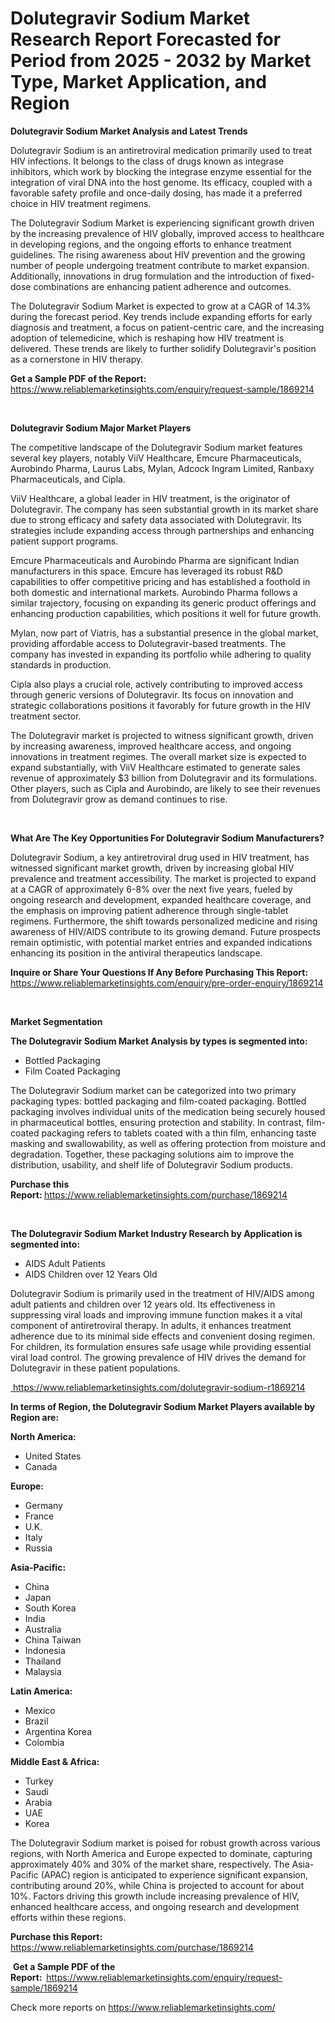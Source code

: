 <p><h1>Dolutegravir Sodium Market Research Report Forecasted for Period from 2025 -  2032 by Market Type, Market Application, and Region</h1></p><p><strong>Dolutegravir Sodium Market Analysis and Latest Trends</strong></p>
<p><p>Dolutegravir Sodium is an antiretroviral medication primarily used to treat HIV infections. It belongs to the class of drugs known as integrase inhibitors, which work by blocking the integrase enzyme essential for the integration of viral DNA into the host genome. Its efficacy, coupled with a favorable safety profile and once-daily dosing, has made it a preferred choice in HIV treatment regimens.</p><p>The Dolutegravir Sodium Market is experiencing significant growth driven by the increasing prevalence of HIV globally, improved access to healthcare in developing regions, and the ongoing efforts to enhance treatment guidelines. The rising awareness about HIV prevention and the growing number of people undergoing treatment contribute to market expansion. Additionally, innovations in drug formulation and the introduction of fixed-dose combinations are enhancing patient adherence and outcomes.</p><p>The Dolutegravir Sodium Market is expected to grow at a CAGR of 14.3% during the forecast period. Key trends include expanding efforts for early diagnosis and treatment, a focus on patient-centric care, and the increasing adoption of telemedicine, which is reshaping how HIV treatment is delivered. These trends are likely to further solidify Dolutegravir's position as a cornerstone in HIV therapy.</p></p>
<p><strong>Get a Sample PDF of the Report:&nbsp;</strong> <a href="https://www.reliablemarketinsights.com/enquiry/request-sample/1869214?utm_campaign=2218&utm_medium=2&utm_source=Github&utm_content=ia&utm_term=08032025&utm_id=dolutegravir-sodium">https://www.reliablemarketinsights.com/enquiry/request-sample/1869214</a></p>
<p>&nbsp;</p>
<p><strong>Dolutegravir Sodium Major Market Players</strong></p>
<p><p>The competitive landscape of the Dolutegravir Sodium market features several key players, notably ViiV Healthcare, Emcure Pharmaceuticals, Aurobindo Pharma, Laurus Labs, Mylan, Adcock Ingram Limited, Ranbaxy Pharmaceuticals, and Cipla. </p><p>ViiV Healthcare, a global leader in HIV treatment, is the originator of Dolutegravir. The company has seen substantial growth in its market share due to strong efficacy and safety data associated with Dolutegravir. Its strategies include expanding access through partnerships and enhancing patient support programs.</p><p>Emcure Pharmaceuticals and Aurobindo Pharma are significant Indian manufacturers in this space. Emcure has leveraged its robust R&D capabilities to offer competitive pricing and has established a foothold in both domestic and international markets. Aurobindo Pharma follows a similar trajectory, focusing on expanding its generic product offerings and enhancing production capabilities, which positions it well for future growth.</p><p>Mylan, now part of Viatris, has a substantial presence in the global market, providing affordable access to Dolutegravir-based treatments. The company has invested in expanding its portfolio while adhering to quality standards in production.</p><p>Cipla also plays a crucial role, actively contributing to improved access through generic versions of Dolutegravir. Its focus on innovation and strategic collaborations positions it favorably for future growth in the HIV treatment sector.</p><p>The Dolutegravir market is projected to witness significant growth, driven by increasing awareness, improved healthcare access, and ongoing innovations in treatment regimes. The overall market size is expected to expand substantially, with ViiV Healthcare estimated to generate sales revenue of approximately $3 billion from Dolutegravir and its formulations. Other players, such as Cipla and Aurobindo, are likely to see their revenues from Dolutegravir grow as demand continues to rise.</p></p>
<p>&nbsp;</p>
<p><strong>What Are The Key Opportunities For Dolutegravir Sodium Manufacturers?</strong></p>
<p><p>Dolutegravir Sodium, a key antiretroviral drug used in HIV treatment, has witnessed significant market growth, driven by increasing global HIV prevalence and treatment accessibility. The market is projected to expand at a CAGR of approximately 6-8% over the next five years, fueled by ongoing research and development, expanded healthcare coverage, and the emphasis on improving patient adherence through single-tablet regimens. Furthermore, the shift towards personalized medicine and rising awareness of HIV/AIDS contribute to its growing demand. Future prospects remain optimistic, with potential market entries and expanded indications enhancing its position in the antiviral therapeutics landscape.</p></p>
<p><strong>Inquire or Share Your Questions If Any Before Purchasing This Report:</strong> <a href="https://www.reliablemarketinsights.com/enquiry/pre-order-enquiry/1869214?utm_campaign=2218&utm_medium=2&utm_source=Github&utm_content=ia&utm_term=08032025&utm_id=dolutegravir-sodium">https://www.reliablemarketinsights.com/enquiry/pre-order-enquiry/1869214</a></p>
<p>&nbsp;</p>
<p><strong>Market Segmentation</strong></p>
<p><strong>The Dolutegravir Sodium Market Analysis by types is segmented into:</strong></p>
<p><ul><li>Bottled Packaging</li><li>Film Coated Packaging</li></ul></p>
<p><p>The Dolutegravir Sodium market can be categorized into two primary packaging types: bottled packaging and film-coated packaging. Bottled packaging involves individual units of the medication being securely housed in pharmaceutical bottles, ensuring protection and stability. In contrast, film-coated packaging refers to tablets coated with a thin film, enhancing taste masking and swallowability, as well as offering protection from moisture and degradation. Together, these packaging solutions aim to improve the distribution, usability, and shelf life of Dolutegravir Sodium products.</p></p>
<p><strong>Purchase this Report:&nbsp;</strong><a href="https://www.reliablemarketinsights.com/purchase/1869214?utm_campaign=2218&utm_medium=2&utm_source=Github&utm_content=ia&utm_term=08032025&utm_id=dolutegravir-sodium">https://www.reliablemarketinsights.com/purchase/1869214</a></p>
<p>&nbsp;</p>
<p><strong>The Dolutegravir Sodium Market Industry Research by Application is segmented into:</strong></p>
<p><ul><li>AIDS Adult Patients</li><li>AIDS Children over 12 Years Old</li></ul></p>
<p><p>Dolutegravir Sodium is primarily used in the treatment of HIV/AIDS among adult patients and children over 12 years old. Its effectiveness in suppressing viral loads and improving immune function makes it a vital component of antiretroviral therapy. In adults, it enhances treatment adherence due to its minimal side effects and convenient dosing regimen. For children, its formulation ensures safe usage while providing essential viral load control. The growing prevalence of HIV drives the demand for Dolutegravir in these patient populations.</p></p>
<p><a href="https://www.reliablemarketinsights.com/dolutegravir-sodium-r1869214?utm_campaign=2218&utm_medium=2&utm_source=Github&utm_content=ia&utm_term=08032025&utm_id=dolutegravir-sodium">&nbsp;https://www.reliablemarketinsights.com/dolutegravir-sodium-r1869214</a></p>
<p><strong>In terms of Region, the Dolutegravir Sodium Market Players available by Region are:</strong></p>
<p>
    <p> <strong> North America: </strong>
        <ul>
            <li>United States</li>
            <li>Canada</li>
        </ul>
        </p> 
    <p> <strong> Europe: </strong>
        <ul>
            <li>Germany</li>
            <li>France</li>
            <li>U.K.</li>
            <li>Italy</li>
            <li>Russia</li>
        </ul>
        </p> 
    <p> <strong> Asia-Pacific: </strong>
        <ul>
            <li>China</li>
            <li>Japan</li>
            <li>South Korea</li>
            <li>India</li>
            <li>Australia</li>
            <li>China Taiwan</li>
            <li>Indonesia</li>
            <li>Thailand</li>
            <li>Malaysia</li>
        </ul>
        </p> 
    <p> <strong> Latin America: </strong>
        <ul>
            <li>Mexico</li>
            <li>Brazil</li>
            <li>Argentina Korea</li>
            <li>Colombia</li>
        </ul>
        </p> 
    <p> <strong> Middle East & Africa: </strong>
        <ul>
            <li>Turkey</li>
            <li>Saudi</li>
            <li>Arabia</li>
            <li>UAE</li>
            <li>Korea</li>
        </ul>
    </p>
    </p>
<p><p>The Dolutegravir Sodium market is poised for robust growth across various regions, with North America and Europe expected to dominate, capturing approximately 40% and 30% of the market share, respectively. The Asia-Pacific (APAC) region is anticipated to experience significant expansion, contributing around 20%, while China is projected to account for about 10%. Factors driving this growth include increasing prevalence of HIV, enhanced healthcare access, and ongoing research and development efforts within these regions.</p></p>
<p><strong>Purchase this Report: </strong><a href="https://www.reliablemarketinsights.com/purchase/1869214?utm_campaign=2218&utm_medium=2&utm_source=Github&utm_content=ia&utm_term=08032025&utm_id=dolutegravir-sodium">https://www.reliablemarketinsights.com/purchase/1869214</a></p>
<p>&nbsp;<strong>Get a Sample PDF of the Report:&nbsp;&nbsp;</strong><a href="https://www.reliablemarketinsights.com/enquiry/request-sample/1869214?utm_campaign=2218&utm_medium=2&utm_source=Github&utm_content=ia&utm_term=08032025&utm_id=dolutegravir-sodium">https://www.reliablemarketinsights.com/enquiry/request-sample/1869214</a></p>
<p><strong></strong></p>
<p>Check more reports on <a href="https://www.reliablemarketinsights.com/?utm_campaign=2218&utm_medium=2&utm_source=Github&utm_content=ia&utm_term=08032025&utm_id=dolutegravir-sodium">https://www.reliablemarketinsights.com/</a></p>